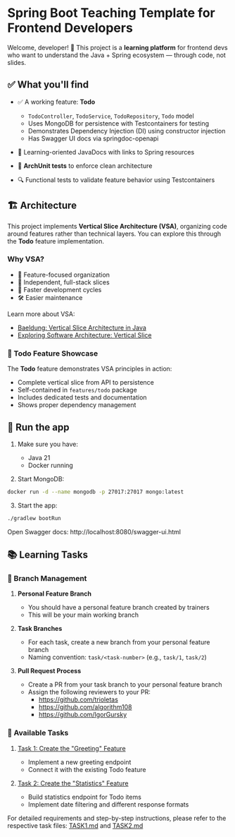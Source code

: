 # Spring Boot Teaching Template for Frontend Developers

Welcome, developer! 👋 This project is a **learning platform** for frontend devs who want to understand the Java + Spring
ecosystem — through code, not slides.

## ✅ What you'll find

- ✅ A working feature: **Todo**
    - `TodoController`, `TodoService`, `TodoRepository`, `Todo` model
    - Uses MongoDB for persistence with Testcontainers for testing
    - Demonstrates Dependency Injection (DI) using constructor injection
    - Has Swagger UI docs via springdoc-openapi

- 🧠 Learning-oriented JavaDocs with links to Spring resources
- 🧪 **ArchUnit tests** to enforce clean architecture
- 🔍 Functional tests to validate feature behavior using Testcontainers

## 🏗 Architecture

This project implements **Vertical Slice Architecture (VSA)**, organizing code around features rather than technical
layers. You can explore this through the **Todo** feature implementation.

### Why VSA?

- 🎯 Feature-focused organization
- 🔄 Independent, full-stack slices
- 🚀 Faster development cycles
- 🛠 Easier maintenance

Learn more about VSA:

- [Baeldung: Vertical Slice Architecture in Java](https://www.baeldung.com/java-vertical-slice-architecture)
- [Exploring Software Architecture: Vertical Slice](https://medium.com/@andrew.macconnell/exploring-software-architecture-vertical-slice-789fa0a09be6)

### 🎯 Todo Feature Showcase

The **Todo** feature demonstrates VSA principles in action:

- Complete vertical slice from API to persistence
- Self-contained in `features/todo` package
- Includes dedicated tests and documentation
- Shows proper dependency management

## 🚀 Run the app

1. Make sure you have:
    - Java 21
    - Docker running


2. Start MongoDB:

```bash
docker run -d --name mongodb -p 27017:27017 mongo:latest
```

3. Start the app:

```bash
./gradlew bootRun
```

Open Swagger docs: http://localhost:8080/swagger-ui.html

## 📚 Learning Tasks

### 🌳 Branch Management

1. **Personal Feature Branch**
   - You should have a personal feature branch created by trainers
   - This will be your main working branch

2. **Task Branches**
   - For each task, create a new branch from your personal feature branch
   - Naming convention: `task/<task-number>` (e.g., `task/1`, `task/2`)

3. **Pull Request Process**
   - Create a PR from your task branch to your personal feature branch
   - Assign the following reviewers to your PR:
     - https://github.com/trioletas
     - https://github.com/algorithm108
     - https://github.com/IgorGursky

### 📝 Available Tasks

1. [Task 1: Create the "Greeting" Feature](TASK1.md)
   - Implement a new greeting endpoint
   - Connect it with the existing Todo feature
   
2. [Task 2: Create the "Statistics" Feature](TASK2.md)
   - Build statistics endpoint for Todo items
   - Implement date filtering and different response formats

For detailed requirements and step-by-step instructions, please refer to the respective task files: [TASK1.md](TASK1.md) and [TASK2.md](TASK2.md)

